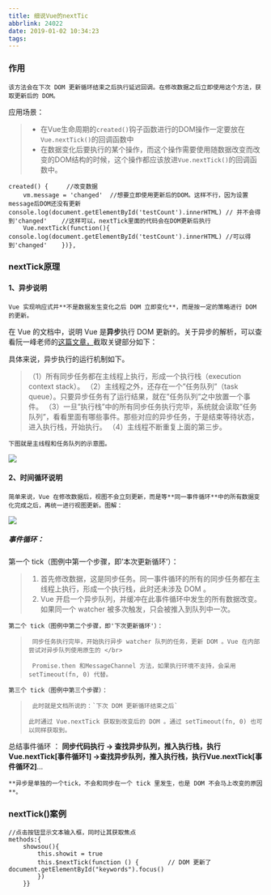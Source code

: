 ```yaml
---
title: 细说Vue的nextTic
abbrlink: 24022
date: 2019-01-02 10:34:23
tags:
---
```








### 作用

```
该方法会在下次 DOM 更新循环结束之后执行延迟回调。在修改数据之后立即使用这个方法，获取更新后的 DOM。
```

应用场景：

> - 在Vue生命周期的`created()`钩子函数进行的DOM操作一定要放在`Vue.nextTick()`的回调函数中
> - 在数据变化后要执行的某个操作，而这个操作需要使用随数据改变而改变的DOM结构的时候，这个操作都应该放进`Vue.nextTick()`的回调函数中。

```
created() {     //改变数据    
	vm.message = 'changed'  //想要立即使用更新后的DOM。这样不行，因为设置message后DOM还没有更新     console.log(document.getElementById('testCount').innerHTML) // 并不会得到'changed'    //这样可以，nextTick里面的代码会在DOM更新后执行    
	Vue.nextTick(function(){        														console.log(document.getElementById('testCount').innerHTML) //可以得到'changed'    })},
```

<!--more--> 

### nextTick原理

#### 1、异步说明

```
Vue 实现响应式并**不是数据发生变化之后 DOM 立即变化**，而是按一定的策略进行 DOM 的更新。
```

 在 Vue 的文档中，说明 Vue 是**异步**执行 DOM 更新的。关于异步的解析，可以查看阮一峰老师的[这篇文章，](http://www.ruanyifeng.com/blog/2014/10/event-loop.html)截取关键部分如下：

 具体来说，异步执行的运行机制如下。

> （1）所有同步任务都在主线程上执行，形成一个执行栈（execution context stack）。
> （2）主线程之外，还存在一个”任务队列”（task queue）。只要异步任务有了运行结果，就在”任务队列”之中放置一个事件。
> （3）一旦”执行栈”中的所有同步任务执行完毕，系统就会读取”任务队列”，看看里面有哪些事件。那些对应的异步任务，于是结束等待状态，进入执行栈，开始执行。
> （4）主线程不断重复上面的第三步。

```
下图就是主线程和任务队列的示意图。
```

![](/Vue生命周期/vue-next3835190331-580cd2a9443a7_articlex.png)

#### 2、时间循环说明

```
简单来说，Vue 在修改数据后，视图不会立刻更新，而是等**同一事件循环**中的所有数据变化完成之后，再统一进行视图更新。图解：
```

![](/Vue生命周期/vue-nest1596618069-5a5da8c8522c2_articlex.png)

##### 事件循环：

 第一个 tick（图例中第一个步骤，即’本次更新循环’）：

> 1. 首先修改数据，这是同步任务。同一事件循环的所有的同步任务都在主线程上执行，形成一个执行栈，此时还未涉及 DOM 。
> 2. Vue 开启一个异步队列，并缓冲在此事件循环中发生的所有数据改变。如果同一个 watcher 被多次触发，只会被推入到队列中一次。

```
第二个 tick（图例中第二个步骤，即'下次更新循环'）：
```

> ```
>  同步任务执行完毕，开始执行异步 watcher 队列的任务，更新 DOM 。Vue 在内部尝试对异步队列使用原生的 </br>
> 
>  Promise.then 和MessageChannel 方法，如果执行环境不支持，会采用 setTimeout(fn, 0) 代替。
> ```

```
第三个 tick（图例中第三个步骤）：
```

> ```
>  此时就是文档所说的：`下次 DOM 更新循环结束之后`
> 
> 此时通过 Vue.nextTick 获取到改变后的 DOM 。通过 setTimeout(fn, 0) 也可以同样获取到。
> ```

 总结事件循环 ： **同步代码执行 -> 查找异步队列，推入执行栈，执行Vue.nextTick[事件循环1] ->查找异步队列，推入执行栈，执行Vue.nextTick[事件循环2]**…

```
**异步是单独的一个tick，不会和同步在一个 tick 里发生，也是 DOM 不会马上改变的原因**。
```

### nextTick()案例

```
//点击按钮显示文本输入框，同时让其获取焦点
methods:{   
	showsou(){      
		this.showit = true      
		this.$nextTick(function () {        // DOM 更新了        									document.getElementById("keywords").focus()      
		})    
	}}
```